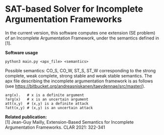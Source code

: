 # SAT-based Solver for Incomplete Argumentation Frameworks

In the current version, this software computes one extension (SE problem) of an Incomplete Argumentation Framework, under the semantics defined in [1].

**Software usage**  

    python3 main.py <apx_file> <semantics>

Possible semantics: CO_S, CO_W, ST_S, ST_W corresponding to the strong complete, weak complete, strong stable and weak stable semantics.
The apx file describing the incomplete argumentation framework is as follows (see https://bitbucket.org/andreasniskanen/taeydennae/src/master/).

    arg(x).   # x is a definite argument
    ?arg(x)   # x is an uncertain argument
    att(x,y)  # (x,y) is a definite attack
    ?att(x,y) # (x,y) is an uncertain attack


**Related publication:**  
[1] Jean-Guy Mailly, Extension-Based Semantics for Incomplete Argumentation Frameworks. CLAR 2021: 322-341

